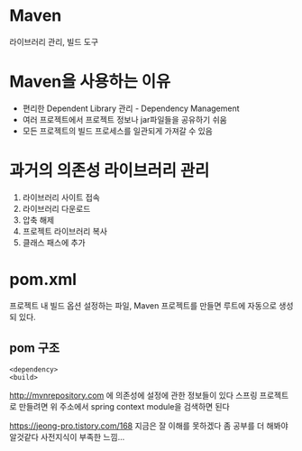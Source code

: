 # Maven
라이브러리 관리, 빌드 도구

# Maven을 사용하는 이유
* 편리한 Dependent Library 관리 - Dependency Management
* 여러 프로젝트에서 프로젝트 정보나 jar파일들을 공유하기 쉬움
* 모든 프로젝트의 빌드 프로세스를 일관되게 가져갈 수 있음

# 과거의 의존성 라이브러리 관리
1. 라이브러리 사이트 접속 
2. 라이브러리 다운로드
3. 압축 해제
4. 프로젝트 라이브러리 복사
5. 클래스 패스에 추가

# pom.xml
프로젝트 내 빌드 옵션 설정하는 파일, Maven 프로젝트를 만들면 루트에 자동으로 생성되 있다.

## pom 구조
    <dependency>
    <build>

http://mvnrepository.com 에 의존성에 설정에 관한 정보들이 있다
스프링 프로젝트로 만들려면 위 주소에서 spring context module을 검색하면 된다



https://jeong-pro.tistory.com/168
지금은 잘 이해를 못하겠다
좀 공부를 더 해봐야 알것같다 사전지식이 부족한 느낌...